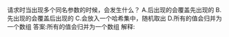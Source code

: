 请求时当出现多个同名参数的时候，会发生什么？
A.后出现的会覆盖先出现的
B.先出现的会覆盖后出现的
C.会放入一个哈希集中，随机取出
D.所有的值会归并为一个数组
答案:所有的值会归并为一个数组
解释: